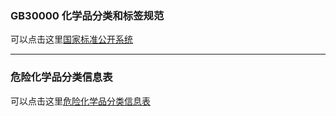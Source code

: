 ### GB30000 化学品分类和标签规范  
可以点击这里[国家标准公开系统](http://dwz.date/aKNk) 
  
   --- 
  
### 危险化学品分类信息表  
可以点击这里[危险化学品分类信息表](http://www.somsds.com/whpfl.htm)
